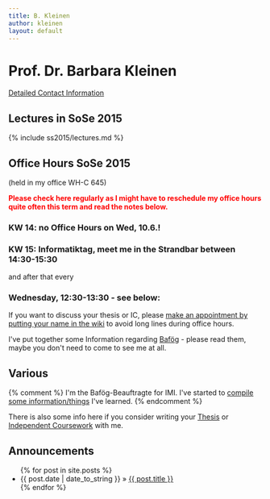 ```yaml
---
title: B. Kleinen
author: kleinen
layout: default
---
```


# Prof. Dr. Barbara Kleinen

[Detailed Contact Information](about/me.html)

## Lectures in SoSe 2015

{% include ss2015/lectures.md %}

## Office Hours SoSe 2015

(held in my office WH-C 645)

<span style="font-weight:bold;color:red">Please check here regularly as I might have to reschedule my office hours quite often this term and read the notes below.</span>  
### KW 14:  no Office Hours on Wed, 10.6.!
### KW 15: Informatiktag, meet me in the Strandbar between 14:30-15:30
and after that every
### Wednesday, 12:30-13:30 - see below:

If you want to discuss your thesis or IC, please [make an appointment by putting your name in the wiki](https://github.com/bkleinen/bkleinen.github.io/wiki) to avoid long lines during office hours.

I've put together some Information regarding [Baf&ouml;g](bafoeg/index.html) - please read them, maybe you don't need to come to see me at all.


## Various

{% comment %}
I'm the Bafög-Beauftragte for IMI. I've started to <a href = "bafoeg/index.html">compile some information/things</a> I've learned.
{% endcomment %}

There is also some info here if you consider writing your [Thesis](thesis/index.html) or [Independent Coursework](thesis/independent_coursework.html) with me.


## Announcements

<ul class="posts">
  {% for post in site.posts %}
    <li><span>{{ post.date | date_to_string }}</span> &raquo; <a href="{{ post.url }}">{{ post.title }}</a></li>
  {% endfor %}
</ul>
